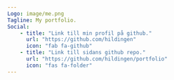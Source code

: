 ```yaml
---
Logo: image/me.png
Tagline: My portfolio.
Social:
    - title: "Link till min profil på github."
      url: "https://github.com/hildingen"
      icon: "fab fa-github" 
    - title: "Link till sidans github repo."
      url: "https://github.com/hildingen/portfolio"
      icon: "fas fa-folder"
---
```

